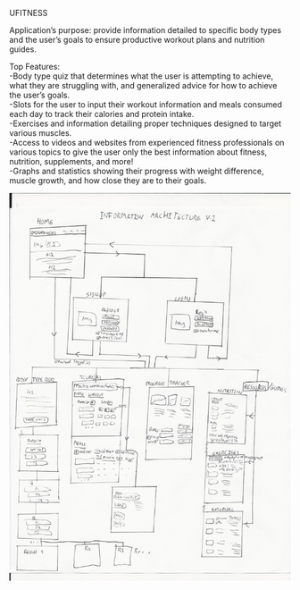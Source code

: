 UFITNESS

Application’s purpose: provide information detailed to specific body types and the user’s goals to ensure productive workout plans and nutrition guides.

Top Features:   
-Body type quiz that determines what the user is attempting to achieve, what they are struggling with, and generalized advice for how to achieve the user’s goals.  
-Slots for the user to input their workout information and meals consumed each day to track their calories and protein intake.  
-Exercises and information detailing proper techniques designed to target various muscles.  
-Access to videos and websites from experienced fitness professionals on various topics to give the user only the best information about fitness, nutrition, supplements, and more!  
-Graphs and statistics showing their progress with weight difference, muscle growth, and how close they are to their goals.  
  
![Information Architecture](images/info-arch.jpg)
